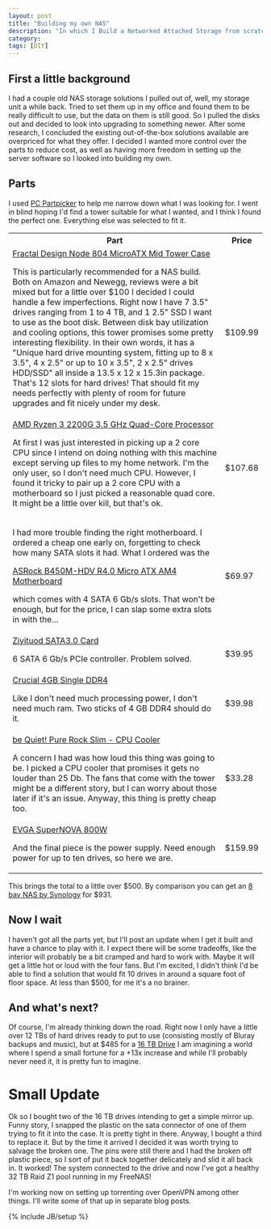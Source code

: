```yaml
---
layout: post
title: "Building my own NAS"
description: "In which I Build a Networked Attached Storage from scratch"
category:
tags: [DIY]
---
```


## First a little background
I had a couple old NAS storage solutions I pulled out of, well, my storage unit a while back. Tried to set them up in my office and found them to be really difficult to use, but the data on them is still good. So I pulled the disks out and decided to look into upgrading to something newer. After some research, I concluded the existing out-of-the-box solutions available are overpriced for what they offer. I decided I wanted more control over the parts to reduce cost, as well as having more freedom in setting up the server software so I looked into building my own.

## Parts
I used [PC Partpicker](https://pcpartpicker.com) to help me narrow down what I was looking for. I went in blind hoping I'd find a tower suitable for what I wanted, and I think I found the perfect one. Everything else was selected to fit it.

<table class="table-dark">
  <tr>
    <th scope="col">Part</th>
    <th scope="col">Price</th>
  </tr>

  <tr>
    <td>
      <a href="https://pcpartpicker.com/product/yTdqqs/fractal-design-case-fdcanode804blw">Fractal Design Node 804 MicroATX Mid Tower Case</a>
      <p>This is particularly recommended for a NAS build. Both on Amazon and Newegg, reviews were a bit mixed but for a little over $100 I decided I could handle a few imperfections. Right now I have 7 3.5" drives ranging from 1 to 4 TB, and 1 2.5" SSD I want to use as the boot disk. Between disk bay utilization and cooling options, this tower promises some pretty interesting flexibility. In their own words, it has a "Unique hard drive mounting system, fitting up to 8 x 3.5", 4 x 2.5" or up to 10 x 3.5", 2 x 2.5" drives HDD/SSD" all inside a 13.5 x 12 x 15.3in package. That's 12 slots for hard drives! That should fit my needs perfectly with plenty of room for future upgrades and fit nicely under my desk.</p>
    </td>
    <td>$109.99</td>
  </tr>
  <tr>
    <td>
      <a href="https://pcpartpicker.com/product/RkJtt6/amd-ryzen-3-2200g-35ghz-quad-core-processor-yd2200c5fbbox">AMD Ryzen 3 2200G 3.5 GHz Quad-Core Processor</a>
      <p>At first I was just interested in picking up a 2 core CPU since I intend on doing nothing with this machine except serving up files to my home network. I'm the only user, so I don't need much CPU. However, I found it tricky to pair up a 2 core CPU with a motherboard so I just picked a reasonable quad core. It might be a little over kill, but that's ok.</p>
    </td>
    <td>$107.68</td>
  </tr>
  <tr>
    <td>
      <p>I had more trouble finding the right motherboard. I ordered a cheap one early on, forgetting to check how many SATA slots it had. What I ordered was the</p>
      <a href="https://pcpartpicker.com/product/RD97YJ/asrock-b450m-hdv-r40-micro-atx-am4-motherboard-b450m-hdv-r40">ASRock B450M-HDV R4.0 Micro ATX AM4 Motherboard</a>
      <p>which comes with 4 SATA 6 Gb/s slots. That won't be enough, but for the price, I can slap some extra slots in with the…</p>
    </td>
    <td>$69.97</td>
  </tr>
  <tr>
    <td>
      <a href="https://www.amazon.com/dp/B07S8CB398/">Ziyituod SATA3.0 Card</a>
      <p>6 SATA 6 Gb/s PCIe controller. Problem solved.</p>
    </td>
    <td>$39.95</td>
  </tr>
  <tr>
    <td>
      <a href="https://www.amazon.com/dp/B019FRDFU0">Crucial 4GB Single DDR4</a>
      <p>Like I don't need much processing power, I don't need much ram. Two sticks of 4 GB DDR4 should do it.</p>
    </td>
    <td>$39.98</td>
  </tr>
  <tr>
    <td>
      <a href="https://www.amazon.com/dp/B01KVNCEIG">be Quiet! Pure Rock Slim - CPU Cooler</a>
      <p>A concern I had was how loud this thing was going to be. I picked a CPU cooler that promises it gets no louder than 25 Db. The fans that come with the tower might be a different story, but I can worry about those later if it's an issue. Anyway, this thing is pretty cheap too.</p>
    </td>
    <td>$33.28</td>
  </tr>
  <tr>
    <td>
      <a href="https://www.newegg.com/evga-supernova-850-g2-220-g2-0850-xr-850w/p/N82E16817438018?Item=N82E16817438018">EVGA SuperNOVA 800W</a>
      <p>And the final piece is the power supply. Need enough power for up to ten drives, so here we are.</p>
    </td>
    <td>$159.99</td>
  </tr>
</table>


This brings the total to a little over $500. By comparison you can get an [8 bay NAS by Synology](https://www.amazon.com/Synology-Bay-Diskstation-Diskless-DS1819/dp/B07KMKDW42/) for $931.


## Now I wait
I haven't got all the parts yet, but I'll post an update when I get it built and have a chance to play with it. I expect there will be some tradeoffs, like the interior will probably be a bit cramped and hard to work with. Maybe it will get a little hot or loud with the four fans. But I'm excited, I didn't think I'd be able to find a solution that would fit 10 drives in around a square foot of floor space. At less than $500, for me it's a no brainer.

## And what's next?
Of course, I'm already thinking down the road. Right now I only have a little over 12 TBs of hard drives ready to put to use (consisting mostly of Bluray backups and music), but at $485 for a [16 TB Drive](https://www.amazon.com/Seagate-IronWolf-16TB-Internal-Drive/dp/B07SGGWYC1) I am imagining a world where I spend a small fortune for a +13x increase and while I'll probably never need it, it is pretty fun to imagine.

# Small Update
Ok so I bought two of the 16 TB drives intending to get a simple mirror up. Funny story, I snapped the plastic on the sata connector of one of them trying to fit it into the case. It is pretty tight in there. Anyway, I bought a third to replace it. But by the time it arrived I decided it was worth trying to salvage the broken one. The pins were still there and I had the broken off plastic piece, so I sort of put it back together delicately and slid it all back in. It worked! The system connected to the drive and now I've got a healthy 32 TB Raid Z1 pool running in my FreeNAS!

I'm working now on setting up torrenting over OpenVPN among other things. I'll write some of that up in separate blog posts.

{% include JB/setup %}
